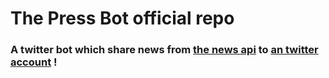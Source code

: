 # The Press Bot official repo
### A twitter bot which share news from <a href="https://newsapi.org/">the news api</a> to <a href="http://twitter.com/the_press_bot">an twitter account</a> !